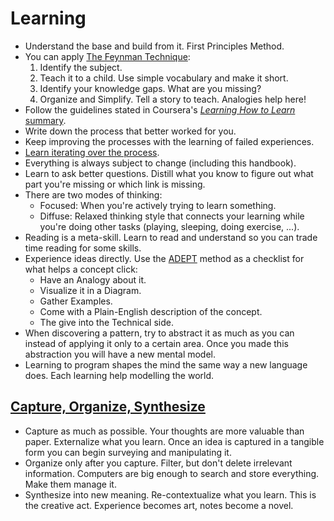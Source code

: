 # Learning

* Understand the base and build from it. First Principles Method.
* You can apply [The Feynman Technique](https://www.farnamstreetblog.com/2012/04/learn-anything-faster-with-the-feynman-technique/):
  1. Identify the subject.
  2. Teach it to a child. Use simple vocabulary and make it short.
  3. Identify your knowledge gaps. What are you missing?
  4. Organize and Simplify. Tell a story to teach. Analogies help here!
* Follow the guidelines stated in Coursera's [_Learning How to Learn_ summary](https://www.reddit.com/r/GetMotivated/comments/5950tm/text_i_just_finished_the_online_coursera_course/).
* Write down the process that better worked for you.
* Keep improving the processes with the learning of failed experiences.
* [Learn iterating over the process](https://twitter.com/naval/status/1052856864965152769).
* Everything is always subject to change \(including this handbook\).
* Learn to ask better questions. Distill what you know to figure out what part you're missing or which link is missing.
* There are two modes of thinking:
  * Focused: When you're actively trying to learn something.
  * Diffuse: Relaxed thinking style that connects your learning while you're doing other tasks \(playing, sleeping, doing exercise, ...\).
* Reading is a meta-skill. Learn to read and understand so you can trade time reading for some skills.
* Experience ideas directly. Use the [ADEPT](https://betterexplained.com/articles/adept-method/) method as a checklist for what helps a concept click:
  * Have an Analogy about it.
  * Visualize it in a Diagram.
  * Gather Examples.
  * Come with a Plain-English description of the concept.
  * The give into the Technical side.
* When discovering a pattern, try to abstract it as much as you can instead of applying it only to a certain area. Once you made this abstraction you will have a new mental model.
* Learning to program shapes the mind the same way a new language does. Each learning help modelling the world.

## [Capture, Organize, Synthesize](http://gordonbrander.com/pattern/capture-organize-synthesize/)

* Capture as much as possible. Your thoughts are more valuable than paper. Externalize what you learn. Once an idea is captured in a tangible form you can begin surveying and manipulating it.
* Organize only after you capture. Filter, but don't delete irrelevant information. Computers are big enough to search and store everything. Make them manage it.
* Synthesize into new meaning. Re-contextualize what you learn. This is the creative act. Experience becomes art, notes become a novel.
